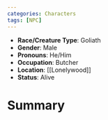```yaml
---
categories: Characters
tags: [NPC]
---
```

- **Race/Creature Type**: Goliath
- **Gender**: Male
- **Pronouns**:  He/Him
- **Occupation**: Butcher
- **Location**: [[Lonelywood]]
- **Status**: Alive

# Summary
